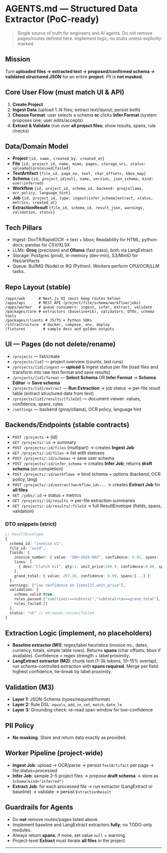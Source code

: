 # AGENTS.md — Structured Data Extractor (PoC-ready)

> Single source of truth for engineers and AI agents. Do not remove pages/routes defined here. Implement logic; no stubs unless explicitly marked.

## Mission

Turn **uploaded files → extracted text → proposed/confirmed schema → validated structured JSON** for an entire **project**. PII is **not masked**.

## Core User Flow (must match UI & API)

1. **Create Project**
2. **Ingest Data** (upload 1..N files; extract text/layout; persist both)
3. **Choose Format**: user selects a schema **or** clicks **Infer Format** (system proposes one; user edits/accepts)
4. **Extract & Validate** (run over **all project files**; show results, spans, rule checks)

## Data/Domain Model

* **Project** `{id, name, created_by, created_at}`
* **File** `{id, project_id, name, mime, pages, storage_uri, status: uploaded|processed|failed}`
* **TextArtifact** `{file_id, page_no, text, char_offsets, bbox_map}`
* **Schema** `{id, project_id|null, name, version, json_schema, kind: user|inferred}`
* **Workflow** `{id, project_id, schema_id, backend: groq|ollama, ocr_policy, language_hint}`
* **Job** `{id, project_id, type: ingest|infer_schema|extract, status, metrics, created_at}`
* **ExtractionResult** `{file_id, schema_id, result_json, warnings, validation, status}`

## Tech Pillars

* Ingest: DocTR/RapidOCR → text + bbox; Readability for HTML; python-docx; pandas for CSV/XLSX
* LLMs: **Groq** (precision) and **Ollama** (fast pass), both via LangExtract
* Storage: Postgres (prod), in-memory (dev-min), S3/MinIO for files/artifacts
* Queue: BullMQ (Node) or RQ (Python). Workers perform CPU/OCR/LLM tasks.

## Repo Layout (stable)

```
/apps/web      # Next.js UI (must keep routes below)
/apps/api      # REST API (project/file/schema/workflow/jobs)
/apps/worker   # queue consumers: ingest, infer, extract, validate
/packages/core # extractors (baseline+LE), validators, DTOs, schema tools
/packages/clients # JS/TS + Python SDKs
/infrastructure  # docker, compose, env, deploy
/fixtures        # sample docs and golden outputs
```

## UI — Pages (do not delete/rename)

* `/projects` — list/create
* `/projects/[id]` — project overview (counts, last runs)
* `/projects/[id]/ingest` — **upload** & ingest status per file (load files and transform into raw text format and save results)
* `/projects/[id]/format` — **Select Schema** OR **Infer Format** → **Schema Editor** → **Save schema**
* `/projects/[id]/extract` — **Run Extraction** → job status → per-file result table (extract structured data from text)
* `/projects/[id]/results/[fileId]` — document viewer: values, confidence, spans, rules
* `/settings` — backend (groq/ollama), OCR policy, language hint

## Backends/Endpoints (stable contracts)

* `POST /projects` → {id}
* `GET /projects/:id` → summary
* `POST /projects/:id/files` (multipart) → creates **Ingest Job**
* `GET /projects/:id/files` → list with statuses
* `POST /projects/:id/schemas` → save user schema
* `POST /projects/:id/infer_schema` → creates **Infer Job**; returns **draft schema** (on completion)
* `POST /projects/:id/workflows` → bind schema + options (backend, OCR policy, lang)
* `POST /projects/:id/extract?workflow_id=...` → creates **Extract Job** for **all files**
* `GET /jobs/:id` → status + metrics
* `GET /projects/:id/results` → per-file extraction summaries
* `GET /projects/:id/results/:fileId` → full ResultEnvelope (fields, spans, validation)

### DTO snippets (strict)

```ts
// ResultEnvelope
{
  schema_id: "invoice.v1",
  file_id: "uuid",
  fields: {
    invoice_number: { value: "INV-2025-003", confidence: 0.92, spans: [{page:1,start:234,end:245}] },
    lines: [
      { desc:"Clutch kit", qty:1, unit_price:249.9, confidence:0.88, spans:[...] }
    ],
    grand_total: { value: 297.38, confidence: 0.99, spans:[...] }
  },
  warnings: ["low confidence on lines[2].unit_price"],
  validation: {
    schema_valid:true,
    rules_passed:["sum(lines)==subtotal","subtotal+tax==grand_total"],
    rules_failed:[]
  },
  status: "ok" // ok|needs_review|failed
}
```

## Extraction Logic (implement, no placeholders)

* **Baseline extractor (M1)**: regex/label heuristics (invoice no., dates, currency, totals, simple table rows). Returns **spans** (char offsets; bbox if available). Confidence = regex strength + label proximity.
* **LangExtract extractor (M2)**: chunk text (1–3k tokens, 10–15% overlap), run schema-controlled extraction with **spans required**. Merge per field: highest confidence, tie-break by label proximity.

## Validation (M3)

* **Layer 1:** JSON-Schema (types/required/format)
* **Layer 2:** Rule DSL: `equals`, `add`, `in_set`, `match`, `date_le`
* **Layer 3:** Grounding check: re-read span window for low-confidence

## PII Policy

* **No masking.** Store and return data exactly as provided.

## Worker Pipeline (project-wide)

* **Ingest Job**: upload → OCR/parse → persist `TextArtifact` per page → file.status=processed
* **Infer Job**: sample 2–5 project files → propose **draft schema** → store as `Schema(kind="inferred")`
* **Extract Job**: for each processed file → run extractor (LangExtract or baseline) → validate → persist `ExtractionResult`

## Guardrails for Agents

* Do **not** remove routes/pages listed above.
* Implement baseline and LangExtract extractors **fully**; no TODO-only modules.
* Always return **spans**; if none, set value `null` + warning.
* Project-level **Extract** must iterate **all files** in the project.

---

